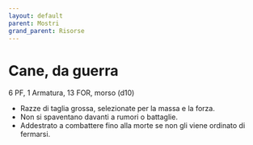 ```yaml
---
layout: default
parent: Mostri
grand_parent: Risorse
---
```


# Cane, da guerra

6 PF, 1 Armatura, 13 FOR, morso (d10)

- Razze di taglia grossa, selezionate per la massa e la forza.
- Non si spaventano davanti a rumori o battaglie.
- Addestrato a combattere fino alla morte se non gli viene ordinato di fermarsi.